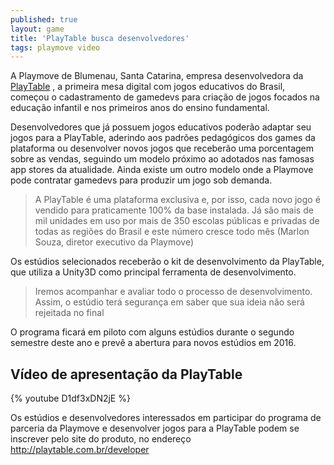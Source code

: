 ```yaml
---
published: true
layout: game
title: 'PlayTable busca desenvolvedores'
tags: playmove video
---
```

A  Playmove de Blumenau, Santa Catarina, empresa desenvolvedora da <a href="http://playtable.com.br/" target="_blank">PlayTable</a>
, a primeira mesa digital com jogos educativos do Brasil, começou o cadastramento de gamedevs para criação de jogos focados na educação infantil e nos primeiros anos do ensino fundamental.

Desenvolvedores que já possuem jogos educativos poderão adaptar seu jogos para a PlayTable, aderindo aos padrões pedagógicos dos games da plataforma ou desenvolver novos jogos que receberão uma porcentagem sobre as vendas, seguindo um modelo próximo ao adotados nas famosas app stores da atualidade. Ainda existe um outro modelo onde a Playmove pode contratar gamedevs para produzir um jogo sob demanda.





> A PlayTable é uma plataforma exclusiva e, por isso, cada novo jogo é vendido para praticamente 100% da base instalada. Já são mais de mil unidades em uso por mais de 350 escolas públicas e privadas de todas as regiões do Brasil e este número cresce todo mês (Marlon Souza, diretor executivo da Playmove)

Os estúdios selecionados receberão o kit de desenvolvimento da PlayTable, que utiliza a Unity3D como principal ferramenta de desenvolvimento.

> Iremos acompanhar e avaliar todo o processo de desenvolvimento. Assim, o estúdio terá segurança em saber que sua ideia não será rejeitada no final

O programa ficará em piloto com alguns estúdios durante o segundo semestre deste ano e prevê a abertura para novos estúdios em 2016.

## Vídeo de apresentação da PlayTable
{% youtube D1df3xDN2jE %}

Os estúdios e desenvolvedores interessados em participar do programa de parceria da Playmove e desenvolver jogos para a PlayTable podem se inscrever pelo site do produto, no endereço <a href="http://playtable.com.br/developer" target="_blank">http://playtable.com.br/developer</a>
 